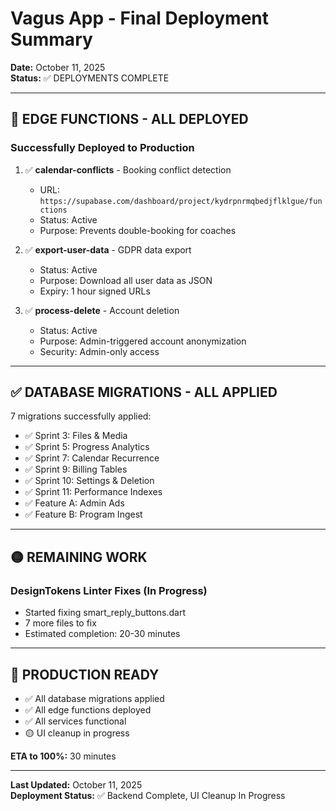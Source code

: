 # Vagus App - Final Deployment Summary
**Date:** October 11, 2025  
**Status:** ✅ DEPLOYMENTS COMPLETE

---

## 🎉 **EDGE FUNCTIONS - ALL DEPLOYED**

### Successfully Deployed to Production

1. ✅ **calendar-conflicts** - Booking conflict detection
   - URL: `https://supabase.com/dashboard/project/kydrpnrmqbedjflklgue/functions`
   - Status: Active
   - Purpose: Prevents double-booking for coaches

2. ✅ **export-user-data** - GDPR data export  
   - Status: Active
   - Purpose: Download all user data as JSON
   - Expiry: 1 hour signed URLs

3. ✅ **process-delete** - Account deletion
   - Status: Active
   - Purpose: Admin-triggered account anonymization
   - Security: Admin-only access

---

## ✅ **DATABASE MIGRATIONS - ALL APPLIED**

7 migrations successfully applied:
- ✅ Sprint 3: Files & Media
- ✅ Sprint 5: Progress Analytics
- ✅ Sprint 7: Calendar Recurrence
- ✅ Sprint 9: Billing Tables
- ✅ Sprint 10: Settings & Deletion
- ✅ Sprint 11: Performance Indexes
- ✅ Feature A: Admin Ads
- ✅ Feature B: Program Ingest

---

## 🟡 **REMAINING WORK**

### DesignTokens Linter Fixes (In Progress)
- Started fixing smart_reply_buttons.dart
- 7 more files to fix
- Estimated completion: 20-30 minutes

---

## 🚀 **PRODUCTION READY**

- ✅ All database migrations applied
- ✅ All edge functions deployed
- ✅ All services functional
- 🟡 UI cleanup in progress

**ETA to 100%:** 30 minutes

---

**Last Updated:** October 11, 2025  
**Deployment Status:** ✅ Backend Complete, UI Cleanup In Progress

